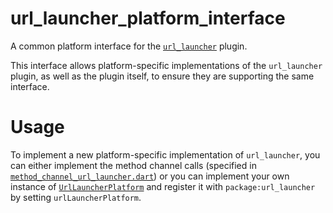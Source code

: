 # url_launcher_platform_interface

A common platform interface for the [`url_launcher`][1] plugin.

This interface allows platform-specific implementations of the `url_launcher`
plugin, as well as the plugin itself, to ensure they are supporting the
same interface.

# Usage

To implement a new platform-specific implementation of `url_launcher`, you can
either implement the method channel calls (specified in
[`method_channel_url_launcher.dart`][2]) or you can implement your own instance
of [`UrlLauncherPlatform`][3] and register it with `package:url_launcher` by
setting `urlLauncherPlatform`.

[1]: ../url_launcher
[2]: lib/method_channel_url_launcher.dart
[3]: lib/url_launcher_platform_interface.dart
